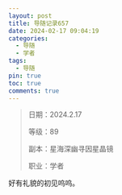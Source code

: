 ```yaml
---
layout: post
title: 导随记录657
date: 2024-02-17 09:04:19
categories:
  - 导随
  - 学者
tags:
  - 导随
pin: true
toc: true
comments: true
---
```

> 日期：2024.2.17
>
> 等级：89
>
> 副本：星海深幽寻因星晶镜
>
> 职业：学者

好有礼貌的初见呜呜。